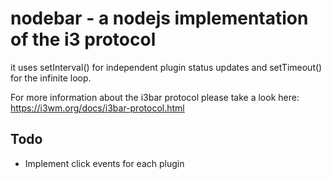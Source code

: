 # nodebar - a nodejs implementation of the i3 protocol
it uses setInterval() for independent plugin status updates and setTimeout() for the infinite loop.

For more information about the i3bar protocol please take a look here: https://i3wm.org/docs/i3bar-protocol.html


## Todo
* Implement click events for each plugin
